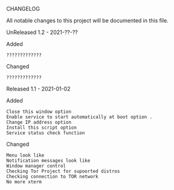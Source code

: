 CHANGELOG

All notable changes to this project will be documented in this file.

UnReleased
1.2 - 2021-??-??

Added

    ?????????????
    

Changed

    ?????????????
    

Released
1.1 - 2021-01-02


Added

    Close this window option
    Enable service to start automatically at boot option .
    Change IP address option
    Install this script option
    Service status check function

Changed

    Menu look like
    Notification messages look like
    Window manager control
    Checking Tor Project for supoorted distros
    Checking connection to TOR network
    No more xterm
